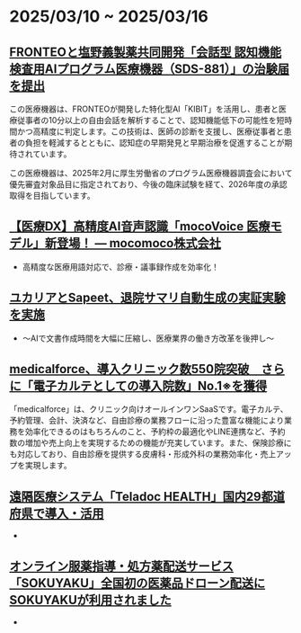 # 2025/03/10 ~ 2025/03/16 
## [FRONTEOと塩野義製薬共同開発「会話型 認知機能検査用AIプログラム医療機器（SDS-881）」の治験届を提出](https://prtimes.jp/main/html/rd/p/000000615.000006776.html)

この医療機器は、FRONTEOが開発した特化型AI「KIBIT」を活用し、患者と医療従事者の10分以上の自由会話を解析することで、認知機能低下の可能性を短時間かつ高精度に判定します。この技術は、医師の診断を支援し、医療従事者と患者の負担を軽減するとともに、認知症の早期発見と早期治療を促進することが期待されています。

この医療機器は、2025年2月に厚生労働省のプログラム医療機器調査会において優先審査対象品目に指定されており、今後の臨床試験を経て、2026年度の承認取得を目指しています。

## [**【医療DX】高精度AI音声認識「mocoVoice 医療モデル」新登場！ ― mocomoco株式会社**](https://prtimes.jp/main/html/rd/p/000000020.000146901.html)

- 高精度な医療用語対応で、診療・議事録作成を効率化！

## [**ユカリアとSapeet、退院サマリ自動生成の実証実験を実施**](https://prtimes.jp/main/html/rd/p/000000143.000022624.html)

- ～AIで文書作成時間を大幅に圧縮し、医療業界の働き方改革を後押し～

## [**medicalforce、導入クリニック数550院突破　さらに「電子カルテとしての導入院数」No.1※を獲得**](https://prtimes.jp/main/html/rd/p/000000082.000075856.html)

「medicalforce」は、クリニック向けオールインワンSaaSです。電子カルテ、予約管理、会計、決済など、自由診療の業務フローに沿った豊富な機能により業務を効率化できるのはもちろんのこと、予約枠の最適化やLINE連携など、予約数の増加や売上向上を実現するための機能が充実しています。また、保険診療にも対応しており、自由診療を提供する皮膚科・形成外科の業務効率化・売上アップを実現します。

## [**遠隔医療システム「Teladoc HEALTH」国内29都道府県で導入・活用**](https://prtimes.jp/main/html/rd/p/000000111.000107062.html)

-

## [**オンライン服薬指導・処方薬配送サービス「SOKUYAKU」全国初の医薬品ドローン配送にSOKUYAKUが利用されました**](https://prtimes.jp/main/html/rd/p/000000230.000005491.html)

- 